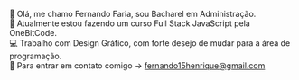 🙂 Olá, me chamo Fernando Faria, sou Bacharel em Administração.<br>
📖 Atualmente estou fazendo um curso Full Stack JavaScript pela OneBitCode.<br>
💻 Trabalho com Design Gráfico, com forte desejo de mudar para a área de programação.<br>
📩 Para entrar em contato comigo -> fernando15henrique@gmail.com
